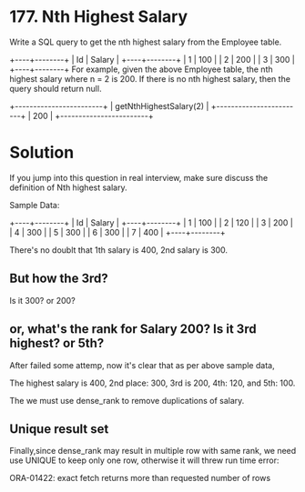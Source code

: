 # 177. Nth Highest Salary

Write a SQL query to get the nth highest salary from the Employee table.

+----+--------+
| Id | Salary |
+----+--------+
| 1  | 100    |
| 2  | 200    |
| 3  | 300    |
+----+--------+
For example, given the above Employee table, the nth highest salary where n = 2 is 200. If there is no nth highest salary, then the query should return null.

+------------------------+
| getNthHighestSalary(2) |
+------------------------+
| 200                    |
+------------------------+


# Solution

If you jump into this question in real interview, make sure discuss the definition of Nth highest salary.

Sample Data:

+----+--------+
| Id | Salary |
+----+--------+
| 1  | 100    |
| 2  | 120    |
| 3  | 200    |
| 4  | 300    |
| 5  | 300    |
| 6  | 300    |
| 7  | 400    |
+----+--------+

There's no doublt that 1th salary is 400, 2nd salary is 300. 

## But how the 3rd? 

Is it 300? or 200? 

## or, what's the rank for Salary 200? Is it 3rd highest? or 5th?

 
After failed some attemp, now it's clear that as per above sample data, 

The highest salary is 400, 2nd place: 300, 3rd is 200, 4th: 120, and 5th: 100.

The we must use dense_rank to remove duplications of salary.

## Unique result set 

Finally,since dense_rank may result in multiple row with same rank, we need use UNIQUE to keep only one row, otherwise it will threw run time error:

ORA-01422: exact fetch returns more than requested number of rows


